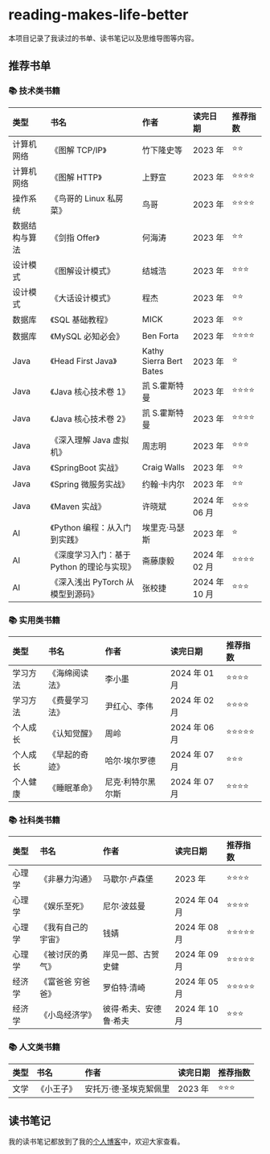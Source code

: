 # reading-makes-life-better

本项目记录了我读过的书单、读书笔记以及思维导图等内容。

## 推荐书单

### 📚 技术类书籍

|      类型      |                    书名                    |          作者           |   读完日期    | 推荐指数 |
| :------------- | :----------------------------------------- | :---------------------- | :------------ | :------- |
| 计算机网络     | 《图解 TCP/IP》                            | 竹下隆史等              | 2023 年       | ⭐⭐       |
| 计算机网络     | 《图解 HTTP》                              | 上野宣                  | 2023 年       | ⭐⭐⭐⭐     |
| 操作系统       | 《鸟哥的 Linux 私房菜》                    | 鸟哥                    | 2023 年       | ⭐⭐⭐⭐     |
| 数据结构与算法 | 《剑指 Offer》                             | 何海涛                  | 2023 年       | ⭐⭐       |
| 设计模式       | 《图解设计模式》                           | 结城浩                  | 2023 年       | ⭐⭐⭐      |
| 设计模式       | 《大话设计模式》                           | 程杰                    | 2023 年       | ⭐⭐       |
| 数据库         | 《SQL 基础教程》                           | MICK                    | 2023 年       | ⭐⭐       |
| 数据库         | 《MySQL 必知必会》                         | Ben Forta               | 2023 年       | ⭐⭐⭐⭐     |
| Java           | 《Head First Java》                        | Kathy Sierra Bert Bates | 2023 年       | ⭐        |
| Java           | 《Java 核心技术卷 1》                      | 凯 S.霍斯特曼           | 2023 年       | ⭐⭐⭐⭐     |
| Java           | 《Java 核心技术卷 2》                      | 凯 S.霍斯特曼           | 2023 年       | ⭐⭐⭐⭐     |
| Java           | 《深入理解 Java 虚拟机》                   | 周志明                  | 2023 年       | ⭐⭐⭐      |
| Java           | 《SpringBoot 实战》                        | Craig Walls             | 2023 年       | ⭐⭐       |
| Java           | 《Spring 微服务实战》                      | 约翰·卡内尔             | 2023 年       | ⭐⭐       |
| Java           | 《Maven 实战》                             | 许晓斌                  | 2024 年 06 月 | ⭐⭐⭐      |
| AI             | 《Python 编程：从入门到实践》              | 埃里克·马瑟斯           | 2023 年       | ⭐        |
| AI             | 《深度学习入门：基于 Python 的理论与实现》 | 斋藤康毅                | 2024 年 02 月 | ⭐⭐⭐⭐     |
| AI             | 《深入浅出 PyTorch 从模型到源码》          | 张校捷                  | 2024 年 10 月 | ⭐⭐⭐      |

### 📚 实用类书籍

|   类型   |      书名      |       作者        |   读完日期    | 推荐指数 |
| :------- | :------------- | :---------------- | :------------ | :------- |
| 学习方法 | 《海绵阅读法》 | 李小墨            | 2024 年 01 月 | ⭐⭐⭐⭐     |
| 学习方法 | 《费曼学习法》 | 尹红心、李伟      | 2024 年 02 月 | ⭐⭐⭐⭐     |
| 个人成长 | 《认知觉醒》   | 周岭              | 2024 年 06 月 | ⭐⭐⭐⭐⭐    |
| 个人成长 | 《早起的奇迹》 | 哈尔·埃尔罗德     | 2024 年 07 月 | ⭐⭐⭐      |
| 个人健康 | 《睡眠革命》   | 尼克·利特尔黑尔斯 | 2024 年 07 月 | ⭐⭐⭐⭐     |

### 📚 社科类书籍

|  类型  |        书名        |          作者          |   读完日期    | 推荐指数 |
| :----- | :----------------- | :--------------------- | :------------ | :------- |
| 心理学 | 《非暴力沟通》     | 马歇尔·卢森堡          | 2023 年       | ⭐⭐⭐⭐     |
| 心理学 | 《娱乐至死》       | 尼尔·波兹曼            | 2024 年 04 月 | ⭐⭐⭐⭐     |
| 心理学 | 《我有自己的宇宙》 | 钱婧                   | 2024 年 08 月 | ⭐⭐⭐⭐⭐    |
| 心理学 | 《被讨厌的勇气》   | 岸见一郎、古贺史健     | 2024 年 09 月 | ⭐⭐⭐⭐⭐    |
| 经济学 | 《富爸爸 穷爸爸》  | 罗伯特·清崎            | 2024 年 05 月 | ⭐⭐⭐⭐⭐    |
| 经济学 | 《小岛经济学》     | 彼得·希夫、安德鲁·希夫 | 2024 年 10 月 | ⭐⭐⭐      |

### 📚 人文类书籍

| 类型 |    书名    |          作者          | 读完日期 | 推荐指数 |
| :--- | :--------- | :--------------------- | :------- | :------- |
| 文学 | 《小王子》 | 安托万·德·圣埃克絮佩里 | 2023 年  | ⭐⭐⭐      |

## 读书笔记

我的读书笔记都放到了我的[<u>个人博客</u>](https://shen-shanshan.github.io/categories/%E9%98%85%E8%AF%BB/)中，欢迎大家查看。
